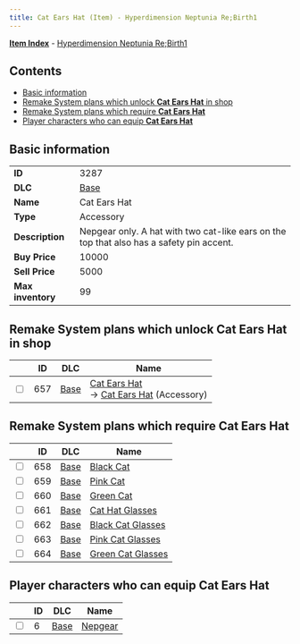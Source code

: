 ```yaml
---
title: Cat Ears Hat (Item) - Hyperdimension Neptunia Re;Birth1
---
```


[**Item Index**](/neptunia/rb1/item/index.html) - [Hyperdimension Neptunia Re;Birth1](/neptunia/rb1)

## Contents

- [Basic information](#basic-information)
- [Remake System plans which unlock **Cat Ears Hat** in shop](#remake-system-plans-which-unlock-cat-ears-hat-in-shop)
- [Remake System plans which require **Cat Ears Hat**](#remake-system-plans-which-require-cat-ears-hat)
- [Player characters who can equip **Cat Ears Hat**](#player-characters-who-can-equip-cat-ears-hat)

## Basic information

|   |   |
| -- | -- |
| **ID** | 3287 |
| **DLC** | [Base](/neptunia/rb1/dlc/1-base.html) |
| **Name** | Cat Ears Hat |
| **Type** | Accessory |
| **Description** | Nepgear only. A hat with two cat-like ears on the top that also has a safety pin accent. |
| **Buy Price** | 10000 |
| **Sell Price** | 5000 |
| **Max inventory** | 99 |


## Remake System plans which unlock **Cat Ears Hat** in shop

|    | ID | DLC | Name |
| -- | -- | --- | ---- |
| <input type="checkbox" id="rb1-remake-1-657" class="trackbox" /> | 657 | [Base](/neptunia/rb1/dlc/1-base.html) | [Cat Ears Hat](/neptunia/rb1/remake/1-657-cat-ears-hat.html)<br /> → [Cat Ears Hat](/neptunia/rb1/item/1-3287-cat-ears-hat.html) (Accessory) |


## Remake System plans which require **Cat Ears Hat**

|    | ID | DLC | Name |
| -- | -- | --- | ---- |
| <input type="checkbox" id="rb1-quest-1-658" class="trackbox" /> | 658 | [Base](/neptunia/rb1/dlc/1-base.html) | [Black Cat](/neptunia/rb1/quest/1-658-black-cat.html) |
| <input type="checkbox" id="rb1-quest-1-659" class="trackbox" /> | 659 | [Base](/neptunia/rb1/dlc/1-base.html) | [Pink Cat](/neptunia/rb1/quest/1-659-pink-cat.html) |
| <input type="checkbox" id="rb1-quest-1-660" class="trackbox" /> | 660 | [Base](/neptunia/rb1/dlc/1-base.html) | [Green Cat](/neptunia/rb1/quest/1-660-green-cat.html) |
| <input type="checkbox" id="rb1-quest-1-661" class="trackbox" /> | 661 | [Base](/neptunia/rb1/dlc/1-base.html) | [Cat Hat Glasses](/neptunia/rb1/quest/1-661-cat-hat-glasses.html) |
| <input type="checkbox" id="rb1-quest-1-662" class="trackbox" /> | 662 | [Base](/neptunia/rb1/dlc/1-base.html) | [Black Cat Glasses](/neptunia/rb1/quest/1-662-black-cat-glasses.html) |
| <input type="checkbox" id="rb1-quest-1-663" class="trackbox" /> | 663 | [Base](/neptunia/rb1/dlc/1-base.html) | [Pink Cat Glasses](/neptunia/rb1/quest/1-663-pink-cat-glasses.html) |
| <input type="checkbox" id="rb1-quest-1-664" class="trackbox" /> | 664 | [Base](/neptunia/rb1/dlc/1-base.html) | [Green Cat Glasses](/neptunia/rb1/quest/1-664-green-cat-glasses.html) |


## Player characters who can equip **Cat Ears Hat**

|    | ID | DLC | Name |
| -- | -- | --- | ---- |
| <input type="checkbox" id="rb1-player-1-6" class="trackbox" /> | 6 | [Base](/neptunia/rb1/dlc/1-base.html) | [Nepgear](/neptunia/rb1/player/1-6-nepgear.html) |
